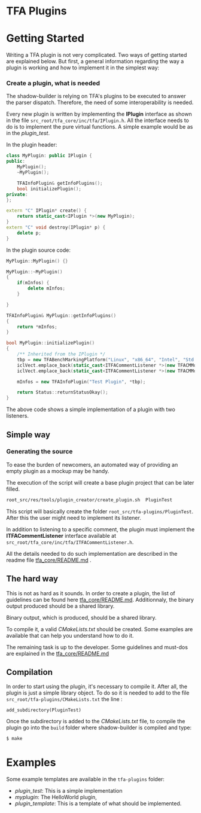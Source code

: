 TFA Plugins
===========


# Getting Started

Writing a TFA plugin is not very complicated. Two ways of getting started are explained below.
But first, a general information regarding the way a plugin is working and how
to implement it in the simplest way:

### Create a plugin, what is needed
The shadow-builder is relying on TFA's plugins to be executed to answer the
parser dispatch. Therefore, the need of some interoperability is needed.

Every new plugin is written by implementing the **IPlugin** interface as shown in
the file `src_root/tfa_core/inc/tfa/IPlugin.h`. All the interface needs to do is to
implement the pure virtual functions. A simple example would be as in the
_plugin_test_.

In the plugin header:

``` cpp
class MyPlugin: public IPlugin {
public:
	MyPlugin();
	~MyPlugin();

	TFAInfoPlugin& getInfoPlugins();
	bool initializePlugin();
private:
};

extern "C" IPlugin* create() {
	return static_cast<IPlugin *>(new MyPlugin);
}
extern "C" void destroy(IPlugin* p) {
	delete p;
}
``` 
In the plugin source code:

``` cpp
MyPlugin::MyPlugin() {}

MyPlugin::~MyPlugin()
{
	if(mInfos) {
		delete mInfos;
	}

}

TFAInfoPlugin& MyPlugin::getInfoPlugins()
{
	return *mInfos;
}

bool MyPlugin::initializePlugin()
{
	/** Inherited from the IPlugin */
	tbp = new TFABenchMarkingPlatform("Linux", "x86_64", "Intel", "Std Processor");
	iclVect.emplace_back(static_cast<ITFACommentListener *>(new TFACMMonitorVar));
	iclVect.emplace_back(static_cast<ITFACommentListener *>(new TFACMMonitorTimer));

	mInfos = new TFAInfoPlugin("Test Plugin", *tbp);

	return Status::returnStatusOkay();
}
```

The above code shows a simple implementation of a plugin with two listeners.

## Simple way

### Generating the source

To ease the burden of newcomers, an automated way of providing an 
empty plugin as a mockup may be handy.

The execution of the script will create a base plugin project that can be later filled.

``` bash
root_src/res/tools/plugin_creator/create_plugin.sh  PluginTest
```

This script will basically create the folder `root_src/tfa-plugins/PluginTest`. After this the user might need to implement its listener.

In addition to listening to a specific comment, the plugin must implement the **ITFACommentListener** interface available at `src_root/tfa_core/inc/tfa/ITFACommentListener.h`.

All the details needed to do such implementation are described in the readme file 
[tfa_core/README.md](../tfa_core/README.md) .

## The hard way

This is not as hard as it sounds. In order to create a plugin, the list of
guidelines can be found here [tfa_core/README.md](../tfa_core/README.md).
Additionnaly, the binary output produced should be a shared library.

Binary output, which is produced, should be a shared library.

To compile it, a valid _CMakeLists.txt_ should be created. Some examples are available that can help you understand how to do it.

The remaining task is up to the developer.
Some guidelines and must-dos are explained in the 
[tfa_core/README.md](../tfa_core/README.md)

## Compilation

In order to start using the plugin, it's necessary to compile it. After all, the plugin is 
just a simple library object. To do so it is needed to add to the file 
`src_root/tfa-plugins/CMakeLists.txt` the line :

```
add_subdirectory(PluginTest) 
```

Once the subdirectory is added to the _CMakeLists.txt_ file, to compile the plugin
go into the `build` folder where shadow-builder is compiled and
type:

```bash
$ make
```

# Examples

<!-- A list of example/template are available in the tfa-plugins/ : -->
Some example templates are available in the `tfa-plugins` folder:
 * _plugin_test_: This is a simple implementation
 * _myplugin_: The HelloWorld plugin,
 * _plugin_template_: This is a template of what should be implemented.
